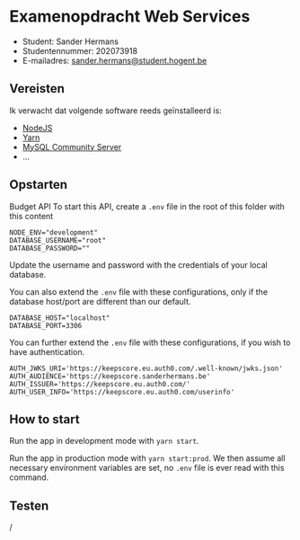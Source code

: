 # Examenopdracht Web Services

- Student: Sander Hermans
- Studentennummer: 202073918
- E-mailadres: sander.hermans@student.hogent.be

## Vereisten

Ik verwacht dat volgende software reeds geïnstalleerd is:

- [NodeJS](https://nodejs.org)
- [Yarn](https://yarnpkg.com)
- [MySQL Community Server](https://dev.mysql.com/downloads/mysql/)
- ...


## Opstarten

Budget API
To start this API, create a ```.env``` file in the root of this folder with this content
```
NODE_ENV="development"
DATABASE_USERNAME="root"
DATABASE_PASSWORD=""
```	
Update the username and password with the credentials of your local database.

You can also extend the ```.env``` file with these configurations, only if the database host/port are different than our default.
```
DATABASE_HOST="localhost"
DATABASE_PORT=3306
```
You can further extend the ```.env``` file with these configurations, if you wish to have authentication.
```
AUTH_JWKS_URI='https://keepscore.eu.auth0.com/.well-known/jwks.json'
AUTH_AUDIENCE='https://keepscore.sanderhermans.be'
AUTH_ISSUER='https://keepscore.eu.auth0.com/'
AUTH_USER_INFO='https://keepscore.eu.auth0.com/userinfo'
```	
## How to start
Run the app in development mode with ```yarn start```.

Run the app in production mode with ```yarn start:prod```. We then assume all necessary environment variables are set, no ```.env``` file is ever read with this command.
## Testen

/

